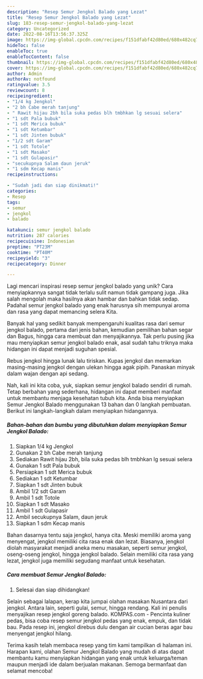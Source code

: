```yaml
---
description: "Resep Semur Jengkol Balado yang Lezat"
title: "Resep Semur Jengkol Balado yang Lezat"
slug: 183-resep-semur-jengkol-balado-yang-lezat
category: Uncategorized
date: 2022-08-16T13:56:37.325Z
image: https://img-global.cpcdn.com/recipes/f151dfabf42d80ed/680x482cq70/semur-jengkol-balado-foto-resep-utama.jpg
hideToc: false
enableToc: true
enableTocContent: false
thumbnail: https://img-global.cpcdn.com/recipes/f151dfabf42d80ed/680x482cq70/semur-jengkol-balado-foto-resep-utama.jpg
cover: https://img-global.cpcdn.com/recipes/f151dfabf42d80ed/680x482cq70/semur-jengkol-balado-foto-resep-utama.jpg
author: Admin
authorAv: notfound
ratingvalue: 3.5
reviewcount: 8
recipeingredient:
- "1/4 kg Jengkol"
- "2 bh Cabe merah tanjung"
- " Rawit hijau 2bh bila suka pedas blh tmbhkan lg sesuai selera"
- "1 sdt Pala bubuk"
- "1 sdt Merica bubuk"
- "1 sdt Ketumbar"
- "1 sdt Jinten bubuk"
- "1/2 sdt Garam"
- "1 sdt Totole"
- "1 sdt Masako"
- "1 sdt Gulapasir"
- "secukupnya Salam daun jeruk"
- "1 sdm Kecap manis"
recipeinstructions:

- "Sudah jadi dan siap dinikmati!"
categories:
- Resep
tags:
- semur
- jengkol
- balado

katakunci: semur jengkol balado 
nutrition: 287 calories
recipecuisine: Indonesian
preptime: "PT23M"
cooktime: "PT40M"
recipeyield: "3"
recipecategory: Dinner

---
```





Lagi mencari inspirasi resep semur jengkol balado yang unik? Cara menyiapkannya sangat tidak terlalu sulit namun tidak gampang juga. Jika salah mengolah maka hasilnya akan hambar dan bahkan tidak sedap. Padahal semur jengkol balado yang enak harusnya sih mempunyai aroma dan rasa yang dapat memancing selera Kita.





Banyak hal yang sedikit banyak mempengaruhi kualitas rasa dari semur jengkol balado, pertama dari jenis bahan, kemudian pemilihan bahan segar dan Bagus, hingga cara membuat dan menyajikannya. Tak perlu pusing jika mau menyiapkan semur jengkol balado enak,      asal sudah tahu triknya maka hidangan ini dapat menjadi suguhan spesial.














Rebus jengkol hingga lunak lalu tiriskan. Kupas jengkol dan memarkan masing-masing jengkol dengan ulekan hingga agak pipih. Panaskan minyak dalam wajan dengan api sedang.






Nah, kali ini kita coba, yuk, siapkan semur jengkol balado sendiri di rumah. Tetap berbahan yang sederhana, hidangan ini dapat memberi manfaat untuk membantu menjaga kesehatan tubuh kita. Anda bisa menyiapkan Semur Jengkol Balado menggunakan 13 bahan dan 0 langkah pembuatan. Berikut ini langkah-langkah dalam menyiapkan hidangannya.

<!--inarticleads1-->

##### Bahan-bahan dan bumbu yang dibutuhkan dalam menyiapkan Semur Jengkol Balado:

1. Siapkan 1/4 kg Jengkol
1. Gunakan 2 bh Cabe merah tanjung
1. Sediakan  Rawit hijau 2bh, bila suka pedas blh tmbhkan lg sesuai selera
1. Gunakan 1 sdt Pala bubuk
1. Persiapkan 1 sdt Merica bubuk
1. Sediakan 1 sdt Ketumbar
1. Siapkan 1 sdt Jinten bubuk
1. Ambil 1/2 sdt Garam
1. Ambil 1 sdt Totole
1. Siapkan 1 sdt Masako
1. Ambil 1 sdt Gulapasir
1. Ambil secukupnya Salam, daun jeruk
1. Siapkan 1 sdm Kecap manis


Bahan dasarnya tentu saja jengkol, hanya cita. Meski memiliki aroma yang menyengat, jengkol memiliki cita rasa enak dan lezat. Biasanya, jengkol diolah masyarakat menjadi aneka menu masakan, seperti semur jengkol, oseng-oseng jengkol, hingga jengkol balado. Selain memiliki cita rasa yang lezat, jengkol juga memiliki segudang manfaat untuk kesehatan. 

<!--inarticleads2-->

##### Cara membuat Semur Jengkol Balado:


1. Selesai dan siap dihidangkan!

Selain sebagai lalapan, kerap kita jumpai olahan masakan Nusantara dari jengkol. Antara lain, seperti gulai, semur, hingga rendang. Kali ini penulis menyajikan resep jengkol goreng balado. KOMPAS.com - Pencinta kuliner pedas, bisa coba resep semur jengkol pedas yang enak, empuk, dan tidak bau. Pada resep ini, jengkol direbus dulu dengan air cucian beras agar bau menyengat jengkol hilang. 

Terima kasih telah membaca resep yang tim kami tampilkan di halaman ini. Harapan kami, olahan Semur Jengkol Balado yang mudah di atas dapat membantu kamu menyiapkan hidangan yang enak untuk keluarga/teman maupun menjadi ide dalam berjualan makanan. Semoga bermanfaat dan selamat mencoba!

